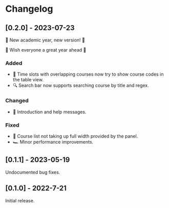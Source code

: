 # Changelog

## [0.2.0] - 2023-07-23

🎉 New academic year, new version! 🎉

🌟 Wish everyone a great year ahead 🌟

### Added

- 📅 Time slots with overlapping courses now try to show course codes in the table view.
- 🔍 Search bar now supports searching course by title and regex.

### Changed

- 💬 Introduction and help messages.

### Fixed

- 📜 Course list not taking up full width provided by the panel.
- 🏎️ Minor performance improvements.

## [0.1.1] - 2023-05-19

Undocumented bug fixes.

## [0.1.0] - 2022-7-21

Initial release.
